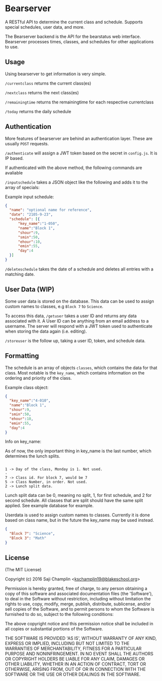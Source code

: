 # Bearserver
A RESTful API to determine the current class and schedule. Supports special schedules, user data, and more.

The Bearserver backend is the API for the bearstatus web interface. Bearserver processes times, classes, and schedules for other applications to use.




## Usage

Using bearserver to get information is very simple.

`/currentclass` returns the current class(es)

`/nextclass` returns the next class(es)

`/remainingtime` returns the remainingtime for each respective currentclass

`/today` returns the daily schedule

## Authentication

More features of bearserver are behind an authentication layer. These are usually `POST` requests.

`/authenticate` will assign a JWT token based on the secret in `config.js`. It is IP based.

If authenticated with the above method, the following commands are avaliable

`/inputschedule` takes a JSON object like the following and adds it to the array of specials:

Example input schedule:
```json
{
  "name": "optional name for reference",
  "date": "2105-9-23",
  "schedule": [{
      "key_name":"1-050",
      "name":"Block 1",
      "shour":9,
      "smin":50,
      "ehour":10,
      "emin":55,
      "day":4
  }]
}

```


`/deleteschedule` takes the date of a schedule and deletes all entries with a matching date.


## User Data (WIP)
Some user data is stored on the database. This data can be used to assign custom names to classes, e.g `Block 7` to `Science`.

To access this data, `/getuser` takes a user ID and returns any data associated with it. A User ID can be anything from an email address to a username. The server will respond with a JWT token used to authenticate when storing the data again (i.e. editing).

`/storeuser` is the follow up, taking a user ID, token, and schedule data.



## Formatting

The schedule is an array of objects `classes`, which contains the data for that class. Most notable is the `key_name`, which contains information on the ordering and priority of the class.

Example class object:
```json
{
  "key_name":"4-010",
  "name":"Block 1",
  "shour":9,
  "smin":50,
  "ehour":10,
  "emin":55,
  "day":4
}
```

Info on key_name:

As of now, the only important thing in key_name is the last number, which determines the lunch splits.

```text

1 -> Day of the class, Monday is 1. Not used.
-
7 -> Class id. For block 7, would be 7
5 -> Class Number, in order. Not used.
2 -> Lunch split data.

```
Lunch split data can be 0, meaning no split, 1, for first schedule, and 2 for second schedule. All classes that are split should have the same split applied. See example database for example.

Userdata is used to assign custom names to classes. Currently it is done based on class name, but in the future the key_name may be used instead.

```json
{
  "Block 7": "Science",
  "Block 3": "Math"
}
```


## License

(The MIT License)

Copyright (c) 2016 Saji Champlin &lt;kschamplin19@blakeschool.org&gt;

Permission is hereby granted, free of charge, to any person obtaining
a copy of this software and associated documentation files (the
'Software'), to deal in the Software without restriction, including
without limitation the rights to use, copy, modify, merge, publish,
distribute, sublicense, and/or sell copies of the Software, and to
permit persons to whom the Software is furnished to do so, subject to
the following conditions:

The above copyright notice and this permission notice shall be
included in all copies or substantial portions of the Software.

THE SOFTWARE IS PROVIDED 'AS IS', WITHOUT WARRANTY OF ANY KIND,
EXPRESS OR IMPLIED, INCLUDING BUT NOT LIMITED TO THE WARRANTIES OF
MERCHANTABILITY, FITNESS FOR A PARTICULAR PURPOSE AND NONINFRINGEMENT.
IN NO EVENT SHALL THE AUTHORS OR COPYRIGHT HOLDERS BE LIABLE FOR ANY
CLAIM, DAMAGES OR OTHER LIABILITY, WHETHER IN AN ACTION OF CONTRACT,
TORT OR OTHERWISE, ARISING FROM, OUT OF OR IN CONNECTION WITH THE
SOFTWARE OR THE USE OR OTHER DEALINGS IN THE SOFTWARE.

